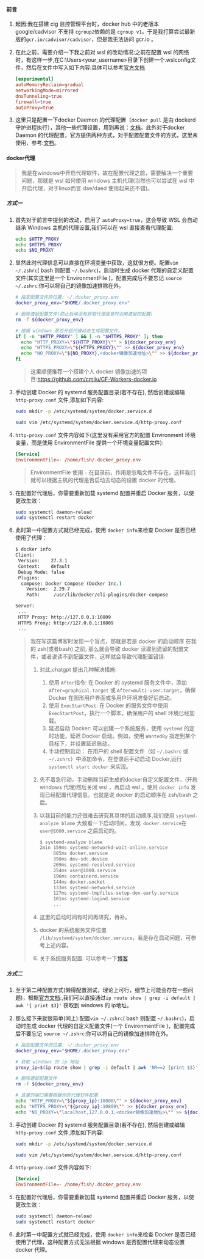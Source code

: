 #### 前言

1. 起因:我在搭建 cig 监控管理平台时，docker hub 中的老版本 google/cadvisor 不支持 `cgroup2`依赖的是 `cgroup v1`。于是我打算尝试最新版的`gcr.io/cadvisor/cadvisor`，但是我无法访问 gcr.io 。

2. 在此之前，需要介绍一下我之前对 wsl 的改动情况:之前在配置 wsl 的网络时，有这样一步,在C:\Users\<your_username>目录下创建一个.wslconfig文件，然后在文件中写入如下内容:具体可以参考[官方文档](https://learn.microsoft.com/zh-cn/windows/wsl/networking)

   ```toml
   [experimental]
   autoMemoryReclaim=gradual  
   networkingMode=mirrored
   dnsTunneling=true
   firewall=true
   autoProxy=true
   ```

3. 这里只是配置一下docker Daemon 的代理配置（`docker pull` 是由 dockerd 守护进程执行），其他一些代理设置，用到再说：[文档](https://docs.docker.com/engine/cli/proxy/)。此外对于docker Daemon 的代理配置，官方提供两种方式，对于配置配置文件的方式，这里未使用，参考:[文档](https://docs.docker.com/engine/daemon/proxy/)。





#### docker代理

> 我是在windows中开启代理软件，故在配置代理之前，需要解决一个重要问题，那就是 wsl 如何使用 windows 主机代理(当然也可以尝试在 wsl 中开启代理，对于linux而言 dae/daed 使用起来还不错)。



##### 方式一

1. 首先对于前言中提到的改动，启用了 `autoProxy=true`，这会导致 WSL 会自动继承 Windows 主机的代理设置,我们可以在 wsl 直接查看代理配置:

   ```bash
   echo $HTTP_PROXY
   echo $HTTPS_PROXY
   echo $NO_PROXY
   ```

2. 显然此时代理信息可以直接在环境变量中获取，这就很方便。配置`vim ~/.zshrc`( bash 则配置 `~/.bashrc`)，启动时生成 docker 代理的自定义配置文件(其实这里是一个 EnvironmentFile )，配置完成后不要忘记 `source ~/.zshrc`:你可以将自己的镜像加速排除在外。

   ```bash
   # 指定配置文件的位置: ~/.docker_proxy.env
   docker_proxy_env="$HOME/.docker_proxy.env"
   
   # 删除遗留配置文件(防止后续没有获取代理信息时沿用遗留的配置)
   rm -f ${docker_proxy_env}
   
   # 根据 windows 是否开启代理动态生成配置文件。
   if [ -n "$HTTP_PROXY" ] && [ -n "$HTTPS_PROXY" ]; then  
     echo "HTTP_PROXY=\"${HTTP_PROXY}\"" > ${docker_proxy_env}
     echo "HTTPS_PROXY=\"${HTTPS_PROXY}\"" >> ${docker_proxy_env}
     echo "NO_PROXY=\"${NO_PROXY},<docker镜像加速地址>\"" >> ${docker_proxy_env}
   fi
   ```

   > 这里顺便推荐一个搭建个人 docker 镜像加速的项目:https://github.com/cmliu/CF-Workers-docker.io

3. 手动创建 Docker 的 systemd 服务配置目录(若不存在), 然后创建或编辑 `http-proxy.conf` 文件,添加如下内容:

   ```bash
   sudo mkdir -p /etc/systemd/system/docker.service.d
   
   sudo vim /etc/systemd/system/docker.service.d/http-proxy.conf
   ```

4. `http-proxy.conf` 文件内容如下(这里没有采用官方的配置 Environment 环境变量，而是使用 EnvironmentFile 提供一个环境变量配置文件):

   ```toml
   [Service]
   EnvironmentFile=- /home/fish/.docker_proxy.env
   ```

   > EnvironmentFile 使用 `-` 在目录前，作用是忽略文件不存在。这样我们就可以根据主机的代理是否启动去动态的设置 docker 的代理。

5. 在配置好代理后，你需要重新加载 systemd 配置并重启 Docker 服务，以使更改生效：

   ```bash
   sudo systemctl daemon-reload
   sudo systemctl restart docker
   ```

6. 此时第一中配置方式就已经完成，使用 `docker info`来检查 Docker 是否已经使用了代理：

   ```bash
   $ docker info
   Client:
    Version:    27.3.1
    Context:    default
    Debug Mode: false
    Plugins:
     compose: Docker Compose (Docker Inc.)
       Version:  2.29.7
       Path:     /usr/lib/docker/cli-plugins/docker-compose
   
   Server:
    ...
    HTTP Proxy: http://127.0.0.1:10809
    HTTPS Proxy: http://127.0.0.1:10809
    ...
   ```

   > 我在写这篇博客时发现一个盲点，那就是若是 docker 的启动顺序 在我的 zsh(或者bash) 之前, 那么就会导致 docker 读取到遗留的配置文件，或者说读不到配置文件，这样就会导致代理配置错误:
   >
   > 1. 对此,chatgpt 提出几种解决措施:
   >
   >    1. 使用 `After`指令: 在 Docker 的 systemd 服务文件中，添加 `After=graphical.target` 或 `After=multi-user.target`，确保 Docker 在图形用户界面或多用户环境准备好后启动。
   >    2. 使用 `ExecStartPost`: 在 Docker 的服务文件中使用 `ExecStartPost`，执行一个脚本，确保用户的 shell 环境已经加载。
   >    3. 延迟启动 Docker: 可以创建一个系统服务，使用 `systemd` 的定时功能，延迟 Docker 启动。例如，使用 `WantedBy` 指定到某个目标下，并设置延迟启动。
   >    4. 手动控制启动： 在用户的 shell 配置文件（如 `~/.bashrc` 或 `~/.zshrc`）中添加命令，在登录后手动启动 Docker,运行`systemctl start docker` 来实现。
   >
   > 2. 先不着急行动，手动删除当前生成的docker自定义配置文件，(开启 windows 代理)然后关闭 wsl ，再启动 wsl 。使用 `docker info` 发现已经配置代理信息。也就是说 docker 的启动顺序在 zsh/bash 之后。
   >
   > 3. 以我目前的能力还很难去研究其具体的启动顺序,我们使用 `systemd-analyze blame` 大致看一下启动时间，发现` docker.service`在 `user@1000.service` 之后启动的。
   >
   >    ```bash
   >    $ systemd-analyze blame
   >    2min 159ms systemd-networkd-wait-online.service
   >         685ms docker.service
   >         398ms dev-sdc.device
   >         269ms systemd-resolved.service
   >         254ms user@1000.service
   >         196ms containerd.service
   >         144ms docker.socket
   >         133ms systemd-networkd.service
   >         127ms systemd-tmpfiles-setup-dev-early.service
   >         101ms systemd-logind.service
   >         ...
   >    ```
   >
   > 4. 这里的启动时间有时间再研究，待补。
   >
   > 5. docker 的系统服务文件位置 `/lib/systemd/system/docker.service`，若是存在启动问题，可参考上述内容。
   >
   > 6. 关于系统服务配置: 可以参考一下[博客](https://www.ruanyifeng.com/blog/2016/03/systemd-tutorial-part-two.html)





##### 方式二

1. 至于第二种配置方式(懒得配置测试，理论上可行，细节上可能会存在一些问题)，根据[官方文档](https://learn.microsoft.com/zh-cn/windows/wsl/networking):,我们可以直接通过`ip route show | grep -i default | awk '{ print $3}'` 获取到 windows 的 ip地址。

2. 那么接下来就很简单(同上):配置`vim ~/.zshrc`( bash 则配置 `~/.bashrc`)，启动时生成 docker 代理的自定义配置文件(一个 EnvironmentFile )，配置完成后不要忘记 `source ~/.zshrc`:你可以将自己的镜像加速排除在外。

   ```bash
   # 指定配置文件的位置: ~/.docker_proxy.env
   docker_proxy_env="$HOME/.docker_proxy.env"
   
   # 获取 windows 的 ip 地址
   proxy_ip=$(ip route show | grep -i default | awk 'NR==2 {print $3}')
   
   # 删除遗留配置文件
   rm -f ${docker_proxy_env}
   
   # 这里的端口需要根据你的代理软件配置
   echo "HTTP_PROXY=\"${proxy_ip}:10808\"" > ${docker_proxy_env}
   echo "HTTPS_PROXY=\"${proxy_ip}:10809\"" >> ${docker_proxy_env}
   echo "NO_PROXY=\"localhost,127.0.0.1,<docker镜像加速地址>\"" >> ${docker_proxy_env}
   ```

3. 手动创建 Docker 的 systemd 服务配置目录(若不存在), 然后创建或编辑 `http-proxy.conf` 文件,添加如下内容:

   ```bash
   sudo mkdir -p /etc/systemd/system/docker.service.d
   
   sudo vim /etc/systemd/system/docker.service.d/http-proxy.conf
   ```

4. `http-proxy.conf` 文件内容如下:

   ```toml
   [Service]
   EnvironmentFile=- /home/fish/.docker_proxy.env
   ```

5. 在配置好代理后，你需要重新加载 systemd 配置并重启 Docker 服务，以使更改生效：

   ```bash
   sudo systemctl daemon-reload
   sudo systemctl restart docker
   ```

6. 此时第一中配置方式就已经完成，使用 `docker info`来检查 Docker 是否已经使用了代理，这种配置方式无法根据 windows 是否配置代理来动态设置 docker 代理。
